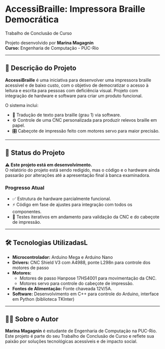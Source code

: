 
# AccessiBraille: Impressora Braille Democrática
Trabalho de Conclusão de Curso

Projeto desenvolvido por **Marina Magagnin**  
**Curso:** Engenharia de Computação - PUC-Rio  

---

## 📝 Descrição do Projeto

**AccessiBraille** é uma iniciativa para desenvolver uma impressora braille acessível e de baixo custo, com o objetivo de democratizar o acesso à leitura e escrita para pessoas com deficiência visual. Projeto com integração de hardware e software para criar um produto funcional.

O sistema inclui:
- 📄 Tradução de texto para braille (grau 1) via software.
- ⚙️ Controle de uma CNC personalizada para produzir relevos braille em papel.
- 🎛️ Cabeçote de impressão feito com motores servo para maior precisão.

---

## 🚧 Status do Projeto

:warning: **Este projeto está em desenvolvimento.**  
O relatório do projeto está sendo redigido, mas o código e o hardware ainda passarão por alterações até a apresentação final à banca examinadora.

### Progresso Atual
- ✅ Estrutura de hardware parcialmente funcional.
- ⚡ Código em fase de ajustes para integração com todos os componentes.
- 🔄 Testes iterativos em andamento para validação da CNC e do cabeçote de impressão.

---

## 🛠️ Tecnologias UtilizadasL

- **Microcontrolador:** Arduino Mega e Arduino Nano
- **Drivers:** CNC Shield V3 com A4988, ponte L298n para controle dos motores de passo
- **Motores:** 
  - Motores de passo Hanpose 17HS4001 para movimentação da CNC.
  - Motores servo para controle do cabeçote de impressão.
- **Fontes de Alimentação:** Fonte chaveada 12V/5A.
- **Software:** Desenvolvimento em C++ para controle do Arduino, interface em Python (biblioteca TKInter)

---

## 👩‍💻 Sobre o Autor

**Marina Magagnin** é estudante de Engenharia de Computação na PUC-Rio. Este projeto é parte do seu Trabalho de Conclusão de Curso e reflete sua paixão por soluções tecnológicas acessíveis e de impacto social.
